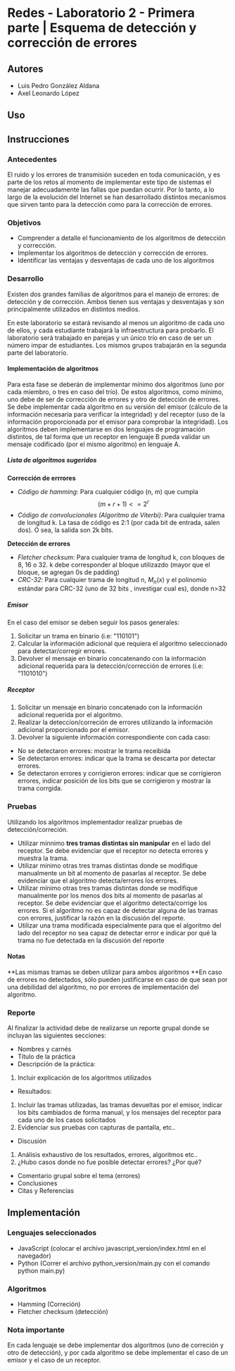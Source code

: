 # Redes - Laboratorio 2 - Primera parte |  Esquema de detección y corrección de errores

## Autores
- Luis Pedro González Aldana
- Axel Leonardo López

## Uso 

## Instrucciones

### Antecedentes
El ruido y los errores de transmisión suceden en toda comunicación, y es parte de los retos al momento de implementar este tipo de sistemas el manejar adecuadamente las fallas que puedan ocurrir. Por lo tanto, a lo largo de la evolución del Internet se han desarrollado distintos mecanismos que sirven tanto para la detección como para la corrección de errores.

### Objetivos 
- Comprender a detalle el funcionamiento de los algoritmos de detección y corrección.
- Implementar los algoritmos de detección y corrección de errores.
- Identificar las ventajas y desventajas de cada uno de los algoritmos

### Desarrollo 
Existen dos grandes familias de algoritmos para el manejo de errores: de detección y de corrección. Ambos tienen sus ventajas y desventajas y son principalmente utilizados en distintos medios.

En este laboratorio se estará revisando al menos un algoritmo de cada uno de ellos, y cada estudiante trabajará la infraestructura para probarlo. El laboratorio será trabajado en parejas y un único trío en caso de ser un número impar de estudiantes. Los mismos grupos trabajarán en la segunda parte del laboratorio. 

#### Implementación de algoritmos
Para esta fase se deberán de implementar mínimo dos algoritmos (uno por cada miembro, o tres en caso del trío). De estos algoritmos, como mínimo, uno debe de ser de corrección de errores y otro de detección de errores. Se debe implementar cada algoritmo en su versión del emisor (cálculo de la información necesaria para verificar la integridad) y del receptor (uso de la información proporcionada por el emisor para comprobar la integridad). Los algoritmos deben implementarse en dos lenguajes de programación distintos, de tal forma que un receptor en lenguaje B pueda validar un mensaje codificado (por el mismo algoritmo) en lenguaje A.
##### Lista de algoritmos sugeridos
**Corrección de errrores** 
- *Código de hamming*: Para cualquier código (n, m) que cumpla $$(m+r+1)<=2^r$$
- *Código de convolucionales (Algoritmo de Viterbi)*: Para cualquier trama de longitud k. La tasa de código es 2:1 (por cada bit de entrada, salen dos). O sea, la salida son 2k bits. 

**Detección de errores**
- *Fletcher checksum*: Para cualquier trama de longitud k, con bloques de 8, 16 o 32. k debe corresponder al bloque utilizazdo (mayor que el bloque, se agregan 0s de padding)
- *CRC-32*: Para cualquier trama de longitud n, $M_n(x)$  y el polinomio estándar para CRC-32 (uno de 32 bits , investigar cual es), donde n>32


##### Emisor
En el caso del emisor se deben seguir los pasos generales: 
1. Solicitar un trama en binario (i.e: "110101")
2. Calcular la información adicional que requiera el algoritmo seleccionado para detectar/corregir errores. 
3. Devolver el mensaje en binario concatenando con la información adicional requerida para la detección/corrección de errores (i.e: "1101010")
##### Receptor
1. Solicitar un mensaje en binario concatenado con la información adicional requerida por el algoritmo. 
2. Realizar la deteccíon/correción de errores utilizando la información adicional proporcionado por el emisor.
3. Devolver la siguiente información correspondiente con cada caso: 
- No se detectaron errores: mostrar le trama receibida
- Se detectaron errores: indicar que la trama se descarta por detectar errores. 
- Se detectaron errores y corrigieron errores: indicar que se corrigieron errores, indicar posición de los bits que se corrigieron y mostrar la trama corrgida.  


### Pruebas
Utilizando los algoritmos implementador realizar pruebas de detección/correción. 

- Utilizar mínnimo **tres tramas distintas sin manipular** en el lado del receptor. Se debe evidenciar que el receptor no detecta errores y muestra la trama. 
- Utilizar mínimo otras tres tramas distintas donde se modifique manualmente un bit al momento de pasarlas al receptor. Se debe evidenciar que el algoritmo detecta/errores los
errores. 
- Utilizar mínimo otras tres tramas distintas donde se modifique manualmente por los
menos dos bits al momento de pasarlas al receptor. Se debe evidenciar que el algoritmo
detecta/corrige los errores. Si el algoritmo no es capaz de detectar alguna de las tramas
con errores, justificar la razón en la discusión del reporte.
- Utilizar una trama modificada especialmente para que el algoritmo del lado del receptor
no sea capaz de detectar error e indicar por qué la trama no fue detectada en la discusión
del reporte

#### Notas
**Las mismas tramas se deben utilizar para ambos algoritmos
**En caso de errores no detectados, sólo pueden justificarse en caso de que sean por una
debilidad del algoritmo, no por errores de implementación del algoritmo.

### Reporte
Al finalizar la actividad debe de realizarse un reporte grupal donde se incluyan las siguientes
secciones:
- Nombres y carnés
- Título de la práctica
- Descripción de la práctica:
1. Incluir explicación de los algoritmos utilizados
- Resultados: 
1. Incluir las tramas utilizadas, las tramas devueltas por el emisor, indicar los bits cambiados de forma manual, y los mensajes del receptor para cada uno de los
casos solicitados
2. Evidenciar sus pruebas con capturas de pantalla, etc..
- Discusión
1. Análisis exhaustivo de los resultados, errores, algoritmos etc..
2. ¿Hubo casos donde no fue posible detectar errores? ¿Por qué?
- Comentario grupal sobre el tema (errores)
- Conclusiones
- Citas y Referencias



## Implementación

### Lenguajes seleccionados
- JavaScript (colocar el archivo javascript_version/index.html en el navegador)
- Python (Correr el archivo python_version/main.py con el comando python main.py)

### Algoritmos 
- Hamming (Correción)
- Fletcher checksum (detección)

### Nota importante
En cada lenguaje se debe implementar dos algoritmos (uno de correción y otro de detección), y por cada algoritmo se debe implementar el caso de un emisor y el caso de un receptor. 
